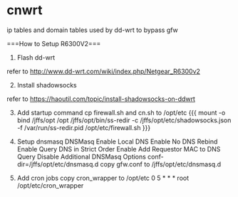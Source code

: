 # cnwrt
ip tables and domain tables used by dd-wrt to bypass gfw

===How to Setup R6300V2===

1. Flash dd-wrt

refer to http://www.dd-wrt.com/wiki/index.php/Netgear_R6300v2

2. Install shadowsocks

refer to https://haoutil.com/topic/install-shadowsocks-on-ddwrt

3. Add startup command
cp firewall.sh and cn.sh to /opt/etc
{{{
mount -o bind /jffs/opt /opt
/jffs/opt/bin/ss-redir -c /jffs/opt/etc/shadowsocks.json -f /var/run/ss-redir.pid
/opt/etc/firewall.sh
}}}

4. Setup dnsmasq
DNSMasq Enable
Local DNS Enable
No DNS Rebind Enable
Query DNS in Strict Order Enable
Add Requestor MAC to DNS Query Disable
Additional DNSMasq Options
conf-dir=/jffs/opt/etc/dnsmasq.d
copy gfw.conf to /jffs/opt/etc/dnsmasq.d

5. Add cron jobs
copy cron_wrapper to /opt/etc
0 5 * * * root /opt/etc/cron_wrapper

